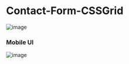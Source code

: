 # Contact-Form-CSSGrid

![image](https://user-images.githubusercontent.com/45564856/85203823-e11e9700-b32d-11ea-8ea7-736ee4f4f061.png)

### Mobile UI

![image](https://user-images.githubusercontent.com/45564856/85203869-16c38000-b32e-11ea-9156-29da901c168c.png)
